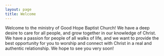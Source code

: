 ```yaml
---
layout: page
title: Welcome
---
```

Welcome to the ministry of Good Hope Baptist Church! We have a deep desire to care for all people, and grow together in our knowledge of Christ. We have a passion for people of all walks of life, and we want to provide the best opportunity for you to worship and connect with Christ in a real and authentic relationship. We hope to see you very soon!
